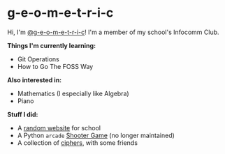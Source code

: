 # g-e-o-m-e-t-r-i-c

Hi, I'm [@g-e-o-m-e-t-r-i-c](https://github.com/g-e-o-m-e-t-r-i-c/g-e-o-m-e-t-r-i-c)! I'm a member of my school's Infocomm Club.

**Things I'm currently learning:**

-   Git Operations
-   How to Go The FOSS Way

**Also interested in:**

-   Mathematics (I especially like Algebra)
-   Piano

**Stuff I did:**

-   A [random website](https://github.com/g-e-o-m-e-t-r-i-c/final-web-project) for school
-   A Python `arcade` [Shooter Game](https://github.com/g-e-o-m-e-t-r-i-c/shooter-game) (no longer maintained)
-   A collection of [ciphers](https://github.com/g-e-o-m-e-t-r-i-c/ciphers), with some friends
